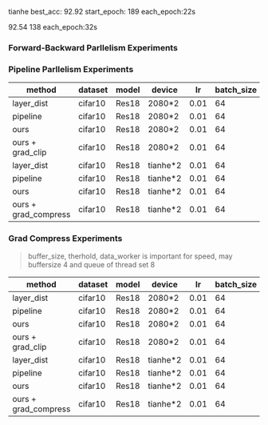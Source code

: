 tianhe
best_acc: 92.92
start_epoch: 189
each_epoch:22s

92.54
138
each_epoch:32s


### Forward-Backward Parllelism Experiments ###

### Pipeline Parllelism Experiments ###

| method | dataset | model | device | lr | batch_size | buffer_size | epoch | acc | eachtime |  
| ------ | ------ | ------ |  ------ | ------ | ------ | :------: | :------: | :------: | :------: |
| layer_dist | cifar10 | Res18 | 2080*2 | 0.01 | 64 | / | ? | ? | 2m36s |  
| pipeline | cifar10 | Res18 | 2080*2 | 0.01 | 64 | ? | ? | ? | ? |  
| ours | cifar10 | Res18 | 2080*2 | 0.01 | 64 | ? | ? | ? | 2m26s |  
| ours + grad_clip | cifar10 | Res18 | 2080*2 | 0.01 | 64 | ? | ? | ? | 1m15s | 
| layer_dist | cifar10 | Res18 | tianhe*2 | 0.01 | 64 | / | ? | ? | ? |  
| pipeline | cifar10 | Res18 | tianhe*2 | 0.01 | 64 | ? | ? | ? | ? |  
| ours | cifar10 | Res18 | tianhe*2 | 0.01 | 64 | ? | ? | ? | ? |      
| ours + grad_compress | cifar10 | Res18 | tianhe*2 | 0.01 | 64 | ? | ? | ? | ? |

### Grad Compress Experiments ###
> buffer_size, therhold, data_worker is important for speed, may buffersize 4 and queue of thread set 8



| method | dataset | model | device | lr | batch_size | buffer_size | epoch | acc | eachtime |  
| ------ | ------ | ------ |  ------ | ------ | ------ | :------: | :------: | :------: | :------: |
| layer_dist | cifar10 | Res18 | 2080*2 | 0.01 | 64 | / | ? | ? | 2m36s |  
| pipeline | cifar10 | Res18 | 2080*2 | 0.01 | 64 | ? | ? | ? | ? |  
| ours | cifar10 | Res18 | 2080*2 | 0.01 | 64 | ? | ? | ? | 2m26s |  
| ours + grad_clip | cifar10 | Res18 | 2080*2 | 0.01 | 64 | ? | ? | ? | 1m15s | 
| layer_dist | cifar10 | Res18 | tianhe*2 | 0.01 | 64 | / | ? | ? | ? |  
| pipeline | cifar10 | Res18 | tianhe*2 | 0.01 | 64 | ? | ? | ? | ? |  
| ours | cifar10 | Res18 | tianhe*2 | 0.01 | 64 | ? | ? | ? | ? |      
| ours + grad_compress | cifar10 | Res18 | tianhe*2 | 0.01 | 64 | ? | ? | ? | ? |